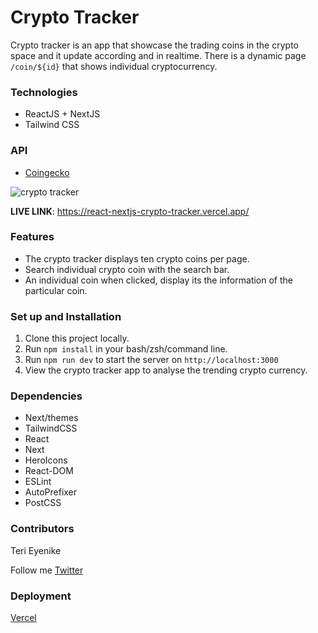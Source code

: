# Crypto Tracker
Crypto tracker is an app that showcase the trading coins in the crypto space and it update according and in realtime. There is a dynamic page `/coin/${id}` that shows individual cryptocurrency.

### Technologies
- ReactJS + NextJS
- Tailwind CSS

### API
- [Coingecko](https://www.coingecko.com/en)


![crypto tracker](https://user-images.githubusercontent.com/25850598/132965906-76560d06-d71e-4f8b-9ce4-bd5dcdac65d2.png)


__LIVE LINK__: https://react-nextjs-crypto-tracker.vercel.app/

### Features
- The crypto tracker displays ten crypto coins per page.
- Search individual crypto coin with the search bar.
- An individual coin when clicked, display its the information of the particular coin.

### Set up and Installation
1. Clone this project locally.
1. Run `npm install` in your bash/zsh/command line.
1. Run `npm run dev` to start the server on `http://localhost:3000`
1. View the crypto tracker app to analyse the trending crypto currency.

### Dependencies
- Next/themes
- TailwindCSS
- React
- Next
- HeroIcons
- React-DOM
- ESLint
- AutoPrefixer
- PostCSS

### Contributors
Teri Eyenike

Follow me [Twitter](https://twitter.com/terieyenike)

### Deployment
[Vercel](https://vercel.com)
